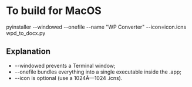 
# To build for MacOS
pyinstaller --windowed --onefile --name "WP Converter" --icon=icon.icns wpd_to_docx.py 

## Explanation

* --windowed prevents a Terminal window; 
* --onefile bundles everything into a single executable inside the .app; 
* --icon is optional (use a 1024Ã—1024 .icns).
